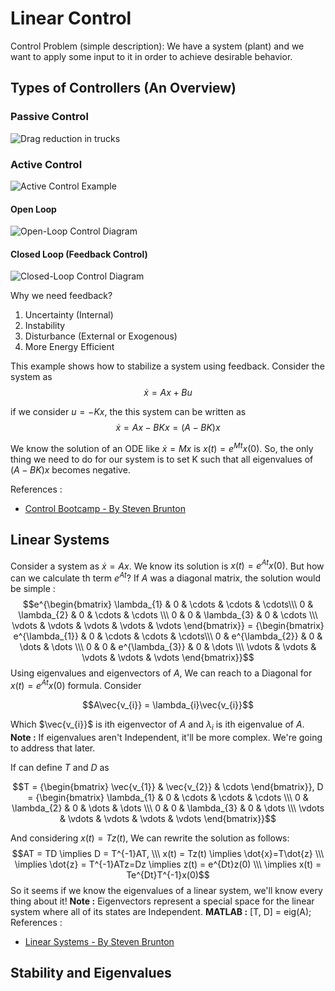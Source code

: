 # Linear Control
Control Problem (simple description): We have a system (plant) and we want to apply some input to it in order to achieve desirable behavior.

## Types of Controllers (An Overview)

### Passive Control
![Drag reduction in trucks](https://tc.canada.ca/sites/default/files/migrated/aerodynamics_eng_fig11.jpg)

### Active Control
![Active Control Example](https://encrypted-tbn0.gstatic.com/images?q=tbn:ANd9GcTxOkrYzmWsXg8lwwrBkjvdaWeBu0FXcRnrLg&s)

#### Open Loop
![Open-Loop Control Diagram](https://electronicscoach.com/wp-content/uploads/2019/11/open-loop-control-system-1.jpg)

#### Closed Loop (Feedback Control)
![Closed-Loop Control Diagram](https://encrypted-tbn0.gstatic.com/images?q=tbn:ANd9GcTE7Y8M7OoHdUErhFZh9_pjk5mcSO5dX6XYOA&s)

Why we need feedback?
1. Uncertainty (Internal)
2. Instability
3. Disturbance (External or Exogenous)
4. More Energy Efficient

This example shows how to stabilize a system using feedback.
Consider the system as 
$$\dot{x} = Ax + Bu$$

if we consider $u = -Kx$, the this system can be written as 
$$\dot{x} = Ax - BKx = (A - BK)x$$

We know the solution of an ODE like $\dot{x} = Mx$ is $x(t) = e^{Mt} x(0)$. So, the only thing we need to do for our system is to set K such that all eigenvalues of $(A - BK)x$ becomes negative.

References : 
* [Control Bootcamp - By Steven Brunton](https://www.youtube.com/watch?v=Pi7l8mMjYVE&list=PLMrJAkhIeNNR20Mz-VpzgfQs5zrYi085m)

## Linear Systems
Consider a system as $\dot{x} = Ax$. We know its solution is $x(t) = e^{At}x(0)$. But how can we calculate th term $e^{At}$?
If $A$ was a diagonal matrix, the solution would be simple :
$$e^{\begin{bmatrix}
\lambda_{1} & 0 & \cdots & \cdots & \cdots\\\
0 & \lambda_{2} & 0 & \cdots & \cdots \\\
0 & 0 & \lambda_{3} & 0 & \cdots \\\
\vdots  & \vdots & \vdots & \vdots & \vdots
\end{bmatrix}} = 
{\begin{bmatrix}
e^{\lambda_{1}} & 0 & \cdots & \cdots & \cdots\\\
0 & e^{\lambda_{2}} & 0 & \dots & \dots \\\
0 & 0 & e^{\lambda_{3}} & 0 & \dots \\\
\vdots  & \vdots & \vdots & \vdots & \vdots
\end{bmatrix}}$$
Using eigenvalues and eigenvectors of $A$, We can reach to a Diagonal for $x(t) = e^{At}x(0)$ formula. Consider

$$A\vec{v_{i}} = \lambda_{i}\vec{v_{i}}$$

Which $\vec{v_{i}}$ is ith eigenvector of $A$ and $\lambda_{i}$ is ith eigenvalue of $A$.
**Note :** If eigenvalues aren't Independent, it'll be more complex. We're going to address that later.

If can define $T$ and $D$ as

$$T = {\begin{bmatrix}
\vec{v_{1}} & \vec{v_{2}} & \cdots
\end{bmatrix}}, 
D = {\begin{bmatrix}
\lambda_{1} & 0 & \cdots & \cdots & \cdots \\\
0 & \lambda_{2} & 0 & \dots & \dots \\\
0 & 0 & \lambda_{3} & 0 & \dots \\\
\vdots  & \vdots & \vdots & \vdots & \vdots
\end{bmatrix}}$$

And considering $x(t) = Tz(t)$, We can rewrite the solution as follows:
$$AT = TD \implies D = T^{-1}AT, \\\
x(t) = Tz(t) \implies \dot{x}=T\dot{z} \\\
\implies \dot{z} = T^{-1}ATz=Dz \implies z(t) = e^{Dt}z(0) \\\
\implies x(t) = Te^{Dt}T^{-1}x(0)$$ 
So it seems if we know the eigenvalues of a linear system, we'll know every thing about it!
**Note :** Eigenvectors represent a special space for the linear system where all of its states are Independent.
**MATLAB :** [T, D] = eig(A);
References : 
* [Linear Systems - By Steven Brunton](https://www.youtube.com/watch?v=nyqJJdhReiA&list=PLMrJAkhIeNNR20Mz-VpzgfQs5zrYi085m&index=2)

## Stability and Eigenvalues

